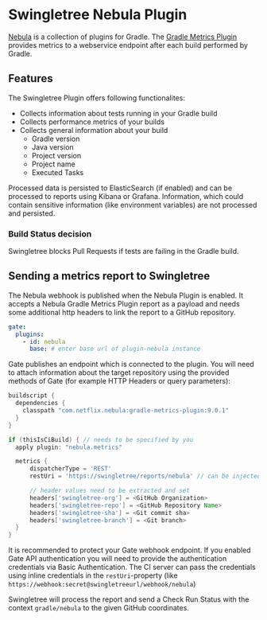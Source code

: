# Swingletree Nebula Plugin

[Nebula][nebula] is a collection of plugins for Gradle. The [Gradle Metrics Plugin][gradle-metrics] provides metrics to a webservice endpoint after each build performed by Gradle.

## Features

The Swingletree Plugin offers following functionalites:

* Collects information about tests running in your Gradle build
* Collects performance metrics of your builds
* Collects general information about your build
  * Gradle version
  * Java version
  * Project version
  * Project name
  * Executed Tasks

Processed data is persisted to ElasticSearch (if enabled) and can be processed to reports using Kibana or Grafana. Information, which could contain sensitive information (like environment variables) are not processed and persisted.

### Build Status decision

Swingletree blocks Pull Requests if tests are failing in the Gradle build.

## Sending a metrics report to Swingletree

The Nebula webhook is published when the Nebula Plugin is enabled.
It accepts a Nebula Gradle Metrics Plugin report as a payload and needs some additional http headers to link the report to a GitHub repository.

```yaml
gate:
  plugins:
    - id: nebula
      base: # enter base url of plugin-nebula instance
```

Gate publishes an endpoint which is connected to the plugin. You will need to attach information about the target repository using the provided methods of Gate (for example HTTP Headers or query parameters):

```groovy
buildscript {
  dependencies {
    classpath "com.netflix.nebula:gradle-metrics-plugin:9.0.1"
  }
}

if (thisIsCiBuild) { // needs to be specified by you
  apply plugin: "nebula.metrics"

  metrics {
      dispatcherType = 'REST'
      restUri = 'https://swingletree/reports/nebula' // can be injected by CI server using properties or env vars

      // header values need to be extracted and set
      headers['swingletree-org'] = <GitHub Organization>
      headers['swingletree-repo'] = <GitHub Repository Name>
      headers['swingletree-sha'] = <Git commit sha>
      headers['swingletree-branch'] = <Git branch>
  }
}
```

It is recommended to protect your Gate webhook endpoint. If you enabled Gate API authentication you will need to provide the authentication credentials via Basic Authentication. The CI server can pass the credentials using inline credentials in the `restUri`-property (like `https://webhook:secret@swingletreeurl/webhook/nebula`)

Swingletree will process the report and send a Check Run Status with the context `gradle/nebula` to the given GitHub coordinates.


[nebula]: https://nebula-plugins.github.io/
[gradle-metrics]: https://github.com/nebula-plugins/gradle-metrics-plugin
